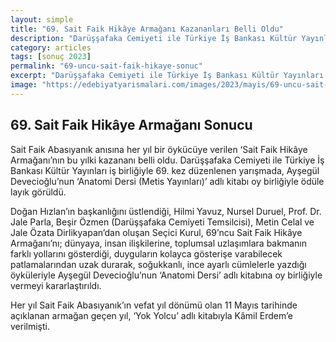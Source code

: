 ```yaml
---
layout: simple
title: "69. Sait Faik Hikâye Armağanı Kazananları Belli Oldu"
description: "Darüşşafaka Cemiyeti ile Türkiye İş Bankası Kültür Yayınları tarafından düzenlenen 69. Sait Faik Hikâye Armağanı kazananları belli olmuştur."
category: articles
tags: [sonuç 2023]
permalink: "69-uncu-sait-faik-hikaye-sonuc"
excerpt: "Darüşşafaka Cemiyeti ile Türkiye İş Bankası Kültür Yayınları tarafından düzenlenen 69. Sait Faik Hikâye Armağanı kazananları belli olmuştur."
image: "https://edebiyatyarismalari.com/images/2023/mayis/69-uncu-sait-faik-hikaye-sonuc.jpg"
---
```


## 69. Sait Faik Hikâye Armağanı Sonucu

Sait Faik Abasıyanık anısına her yıl bir öykücüye verilen ‘Sait Faik Hikâye Armağanı’nın bu yılki kazananı belli oldu. Darüşşafaka Cemiyeti ile Türkiye İş Bankası Kültür Yayınları iş birliğiyle 69. kez düzenlenen yarışmada, Ayşegül Devecioğlu’nun ‘Anatomi Dersi (Metis Yayınları)’ adlı kitabı oy birliğiyle ödüle layık görüldü.

Doğan Hızlan’ın başkanlığını üstlendiği, Hilmi Yavuz, Nursel Duruel, Prof. Dr. Jale Parla, Beşir Özmen (Darüşşafaka Cemiyeti Temsilcisi), Metin Celal ve Jale Özata Dirlikyapan’dan oluşan Seçici Kurul, 69’ncu Sait Faik Hikâye Armağanı’nı; dünyaya, insan ilişkilerine, toplumsal uzlaşımlara bakmanın farklı yollarını gösterdiği, duyguların kolayca gösterişe varabilecek patlamalarından uzak durarak, soğukkanlı, ince ayarlı cümlelerle yazdığı öyküleriyle Ayşegül Devecioğlu’nun ‘Anatomi Dersi’ adlı kitabına oy birliğiyle vermeyi kararlaştırıldı.

Her yıl Sait Faik Abasıyanık’ın vefat yıl dönümü olan 11 Mayıs tarihinde açıklanan armağan geçen yıl, ‘Yok Yolcu’ adlı kitabıyla Kâmil Erdem’e verilmişti.